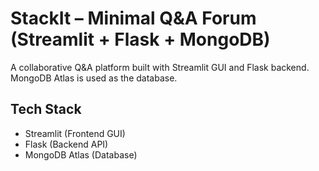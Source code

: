 # StackIt – Minimal Q&A Forum (Streamlit + Flask + MongoDB)

A collaborative Q&A platform built with Streamlit GUI and Flask backend. MongoDB Atlas is used as the database.

## Tech Stack

- Streamlit (Frontend GUI)
- Flask (Backend API)
- MongoDB Atlas (Database)

